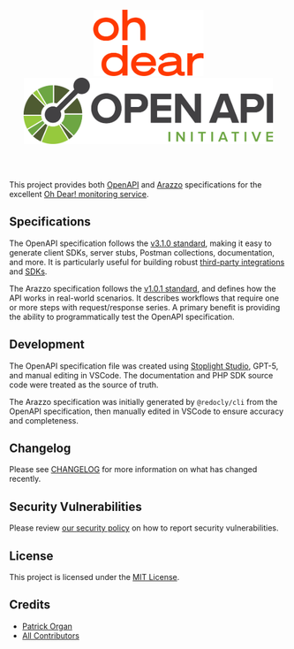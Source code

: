 <p align="center">
    <img src="./assets/oh-dear-logo-rgb.png" alt="Oh Dear!" width="200" />
    <br/>
    <img src="./assets/openapi-pantone.png" alt="OpenAPI" height="120"/>
</p>
<br/>
<br/>

This project provides both [OpenAPI](./specs/oh-dear.openapi.yaml) and [Arazzo](./specs/oh-dear.arazzo.yaml) specifications for the excellent [Oh Dear! monitoring service](https://ohdear.app).

## Specifications

The OpenAPI specification follows the [v3.1.0 standard](https://spec.openapis.org/oas/v3.1.0), making it easy to generate client SDKs,
server stubs, Postman collections, documentation, and more. It is particularly useful for building robust [third-party integrations](https://ohdear.app/docs/integrations/3rd-party-integrations-of-oh-dear) and [SDKs](https://ohdear.app/docs/integrations/the-oh-dear-php-sdk).

The Arazzo specification follows the [v1.0.1 standard](https://github.com/OAI/Arazzo-Specification/blob/main/versions/1.0.1.md), and defines how the API works in real-world scenarios. It describes workflows that require one or more steps with request/response series. A primary benefit is providing the ability to programmatically test the OpenAPI specification.

## Development

The OpenAPI specification file was created using [Stoplight Studio](https://stoplight.io/studio/), GPT-5, and manual editing in VSCode. The documentation and PHP SDK source code were treated as the source of truth.

The Arazzo specification was initially generated by `@redocly/cli` from the OpenAPI specification, then manually edited in VSCode to ensure accuracy and completeness.

## Changelog

Please see [CHANGELOG](CHANGELOG.md) for more information on what has changed recently.

## Security Vulnerabilities

Please review [our security policy](../../security/policy) on how to report security vulnerabilities.

## License

This project is licensed under the [MIT License](./LICENSE.md).

## Credits

- [Patrick Organ](https://github.com/patinthehat)
- [All Contributors](../../contributors)
